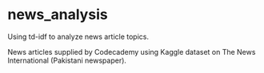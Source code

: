 # news_analysis
Using td-idf to analyze news article topics.

News articles supplied by Codecademy using Kaggle dataset on The News International (Pakistani newspaper).

